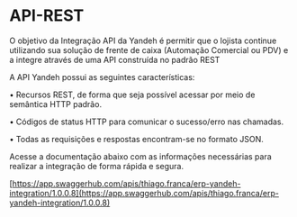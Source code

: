 # API-REST

O objetivo da Integração API da Yandeh é permitir que o lojista continue utilizando sua solução de frente de caixa \(Automação Comercial ou PDV\) e a integre através de uma API construída no padrão REST

A API Yandeh possui as seguintes características:

 • Recursos REST, de forma que seja possível acessar por meio de semântica HTTP padrão.

• Códigos de status HTTP para comunicar o sucesso/erro nas chamadas.

• Todas as requisições e respostas encontram-se no formato JSON.

Acesse a documentação abaixo com as informações necessárias para realizar a integração de forma rápida e segura.

​[https://app.swaggerhub.com/apis/thiago.franca/erp-yandeh-integration/1.0.0.8](https://app.swaggerhub.com/apis/thiago.franca/erp-yandeh-integration/1.0.0.8)

<!--stackedit_data:
eyJoaXN0b3J5IjpbLTEyNDEwNTI4NjddfQ==
-->